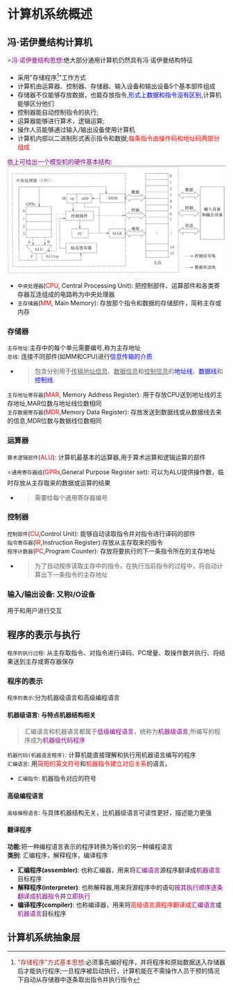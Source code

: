 # 计算机系统概述
## 冯·诺伊曼结构计算机
:star:<font color=purple>冯·诺伊曼结构思想</font>:绝大部分通用计算机仍然具有冯·诺伊曼结构特征  
   - 采用"存储程序[^1]"工作方式  
   - 计算机由运算器、控制器、存储器、输入设备和输出设备5个基本部件组成  
   - 存储器不仅能够存放数据，也能存放指令,<font color=blue>形式上数据和指令没有区别</font>,计算机能够区分他们  
   - 控制器能自动控制指令的执行;  
   - 运算器能够进行算术，逻辑运算;  
   - 操作人员能够通过输入/输出设备使用计算机  
   - 计算机内部以二进制形式表示指令和数据;<font color=red>每条指令由操作码和地址码两部分组成</font>  

<font color=purple>依上可给出一个模型机的硬件基本结构</font>:  
![img](./img/模型机的硬件基本结构.png '图1-模型机的硬件基本结构')
- `中央处理器`(<font color=red>CPU</font>, Central Processing Unit): 把控制部件、运算部件和各类寄存器互连组成的电路称为中央处理器  
- `主存储器`(<font color=red>MM</font>, Main Memory): 存放那个指令和数据的存储部件，简称主存或内存  

### 存储器
`主存地址`:主存中的每个单元需要编号,称为主存地址  
`总线`: 连接不同部件(如MM和CPU)进行<font color=blue>信息传输的介质</font>  
   - > 包含分别用于<u>传输地址信息</u>、<u>数据信息</u>和<u>控制信息</u>的<font color=blue>地址线</font>、<font color=blue>数据线</font>和<font color=blue>控制线</font>  

`主存地址寄存器`(<font color=red>MAR</font>, Memory Address Register): 用于存放CPU送到地址线的主存地址,MAR位数与地址线位数相同  
`主存数据寄存器`(<font color=red>MDR</font>,Memory Data Register): 存放发送到数据线或从数据线去来的信息,MDR位数与数据线位数相同  
### 运算器
`算术逻辑部件`(<font color=red>ALU</font>): 计算机最基本的运算器,用于算术运算和逻辑运算的部件  

:star:`通用寄存器组`(<font color=red>GPRs</font>,General Purpose Register set): 可以为ALU提供操作数，临时存放从主存取来的数据或运算的结果  
   - > 需要给每个通用寄存器编号  

### 控制器
`控制部件`(<font color=red>CU</font>,Control Unit): 能够自动读取指令并对指令进行译码的部件  
`指令寄存器`(<font color=red>IR</font>,Instruction Register):存放从主存取来的指令  
`程序计数器`(<font color=red>PC</font>,Program Counter): 存放将要执行的下一条指令所在的主存地址  
   - > 为了自动按序读取主存中的指令，在执行当前指令的过程中，将自动计算出下一条指令的主存地址  

### 输入/输出设备: 又称I/O设备
用于和用户进行交互

## 程序的表示与执行
`程序的执行过程`: 从主存取指令、对指令进行译码、PC增量、取操作数并执行、将结果送到主存或寄存器保存  
### 程序的表示
`程序的表示`:分为机器级语言和高级编程语言   
#### 机器级语言: 与特点机器结构相关
> 汇编语言和机器语言都属于<font color=purple>低级编程语言</font>，统称为<font color=purple>机器级语言</font>,所编写的程序成为<font color=purple>机器级代码程序</font>  

`机器代码(机器语言程序)`: 计算机能直接理解和执行用机器语言编写的程序  
`汇编语言`: 用<font color=red>简短的英文符号</font>和<font color=red>机器指令建立对应关系</font>的语言。
   - `汇编指令`: 机器指令对应的符号  

#### 高级编程语言
`高级编程语言`: 与具体机器结构无关，比机器级语言可读性更好，描述能力更强  

#### 翻译程序
**功能**:把一种编程语言表示的程序转换为等价的另一种编程语言  
**类别**: 汇编程序，解释程序，编译程序  
   - **汇编程序(assembler)**: 也称汇编器，用来将<font color=purple>汇编语言</font>源程序翻译成<font color=purple>机器语言</font>目标程序  
   - **解释程序(interpreter)**: 也称解释器,用来将源程序中的语句<font color=purple>按其执行顺序逐条翻译成机器指令</font>并<font color=purple>立即执行</font>  
   - **编译程序(compiler)**: 也称编译器，用来将<font color=red>高级语言源程序翻译成</font><font color=purple>汇编语言</font>或<font color=purple>机器语言</font>目标程序  

## 计算机系统抽象层








[^1]:<font color=brown>"存储程序"方式基本思想</font>:必须事先编好程序，并将程序和原始数据送入存储器后才能执行程序;一旦程序被启动执行，计算机能在不需操作人员干预的情况下自动从存储器中逐条取出指令并执行指令  


